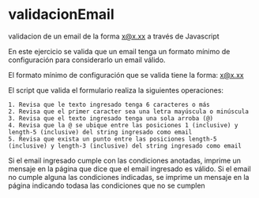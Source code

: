 # validacionEmail
 validacion de un email de la forma x@x.xx a través de Javascript
 
 En este ejercicio se valida que un email tenga un formato mínimo de configuración para considerarlo un email válido.
 
 El formato mínimo de configuración que se valida tiene la forma: x@x.xx
 
 El script que valida el formulario realiza la siguientes operaciones:	
	
	1. Revisa que le texto ingresado tenga 6 caracteres o más
	2. Revisa que el primer caracter sea una letra mayúscula o minúscula
	3. Revisa que el texto ingresado tenga una sola arroba (@)
	4. Revisa que la @ se ubique entre las posiciones 1 (inclusive) y length-5 (inclusive) del string ingresado como email
	5. Revisa que exista un punto entre las posiciones length-5 (inclusive) y length-3 (inclusive) del string ingresado como email
	
 Si el email ingresado cumple con las condiciones anotadas, imprime un mensaje en la página que dice que el email ingresado es válido.  Si el email no cumple alguna las condiciones indicadas, se imprime un mensaje en la página indicando todasa las condiciones que no se cumplen
 
